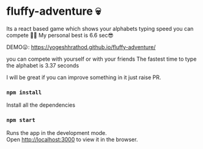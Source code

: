 # fluffy-adventure 💀
Its a react based game which shows your alphabets typing speed you can compete  🐱‍🏍
My personal best is 6.6 sec😎

DEMO😛: https://yogeshhrathod.github.io/fluffy-adventure/

you can compete with yourself or with your friends
The fastest time to type the alphabet is 3.37 seconds

I will be great if you can improve something in it just raise PR.

### `npm install`
Install all the dependencies

### `npm start`

Runs the app in the development mode.\
Open [http://localhost:3000](http://localhost:3000) to view it in the browser.

